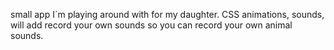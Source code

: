 small app I´m playing around with for my daughter.
CSS animations, sounds, will add record your own sounds so you can record your own animal sounds.
